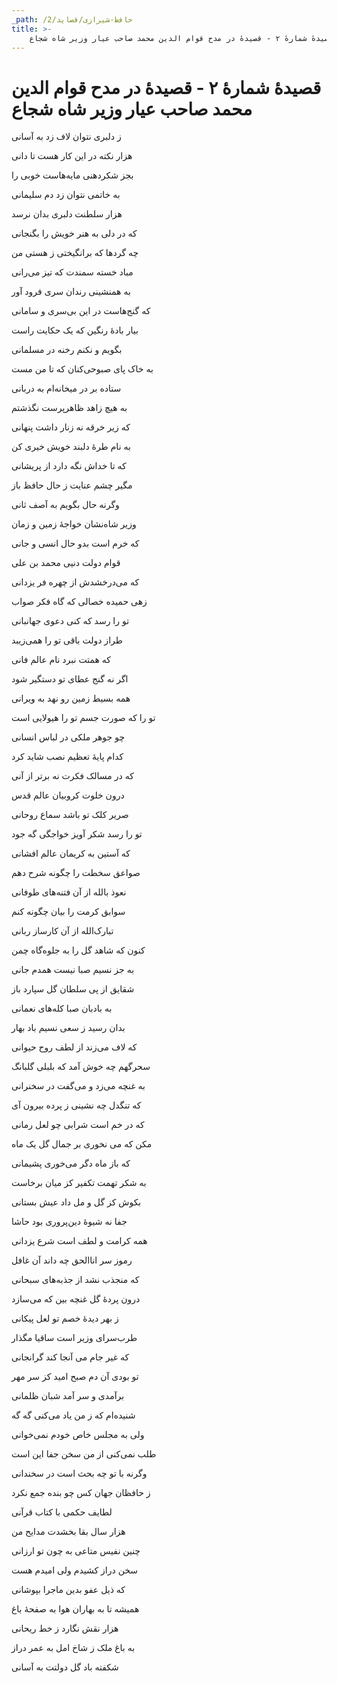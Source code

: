 ```yaml
---
_path: /حافظ-شیرازی/قصاید/2
title: >-
    قصیدهٔ شمارهٔ ۲ - قصیدهٔ در مدح قوام الدین محمد صاحب عیار وزیر شاه شجاع
---
```

# قصیدهٔ شمارهٔ ۲ - قصیدهٔ در مدح قوام الدین محمد صاحب عیار وزیر شاه شجاع

<div class="b" id="bn1"><div class="m1"><p>ز دلبری نتوان لاف زد به آسانی</p></div>
<div class="m2"><p>هزار نکته در این کار هست تا دانی</p></div></div>
<div class="b" id="bn2"><div class="m1"><p>بجز شکردهنی مایه‌هاست خوبی را</p></div>
<div class="m2"><p>به خاتمی نتوان زد دم سلیمانی</p></div></div>
<div class="b" id="bn3"><div class="m1"><p>هزار سلطنت دلبری بدان نرسد</p></div>
<div class="m2"><p>که در دلی به هنر خویش را بگنجانی</p></div></div>
<div class="b" id="bn4"><div class="m1"><p>چه گردها که برانگیختی ز هستی من</p></div>
<div class="m2"><p>مباد خسته سمندت که تیز می‌رانی</p></div></div>
<div class="b" id="bn5"><div class="m1"><p>به همنشینی رندان سری فرود آور</p></div>
<div class="m2"><p>که گنج‌هاست در این بی‌سری و سامانی</p></div></div>
<div class="b" id="bn6"><div class="m1"><p>بیار بادهٔ رنگین که یک حکایت راست</p></div>
<div class="m2"><p>بگویم و نکنم رخنه در مسلمانی</p></div></div>
<div class="b" id="bn7"><div class="m1"><p>به خاک پای صبوحی‌کنان که تا من مست</p></div>
<div class="m2"><p>ستاده بر در میخانه‌ام به دربانی</p></div></div>
<div class="b" id="bn8"><div class="m1"><p>به هیچ زاهد ظاهرپرست نگذشتم</p></div>
<div class="m2"><p>که زیر خرقه نه زنار داشت پنهانی</p></div></div>
<div class="b" id="bn9"><div class="m1"><p>به نام طرهٔ دلبند خویش خیری کن</p></div>
<div class="m2"><p>که تا خداش نگه دارد از پریشانی</p></div></div>
<div class="b" id="bn10"><div class="m1"><p>مگیر چشم عنایت ز حال حافظ باز</p></div>
<div class="m2"><p>وگرنه حال بگویم به آصف ثانی</p></div></div>
<div class="b" id="bn11"><div class="m1"><p>وزیر شاه‌نشان خواجهٔ زمین و زمان</p></div>
<div class="m2"><p>که خرم است بدو حال انسی و جانی</p></div></div>
<div class="b" id="bn12"><div class="m1"><p>قوام دولت دنیی محمد بن علی</p></div>
<div class="m2"><p>که می‌درخشدش از چهره فر یزدانی</p></div></div>
<div class="b" id="bn13"><div class="m1"><p>زهی حمیده خصالی که گاه فکر صواب</p></div>
<div class="m2"><p>تو را رسد که کنی دعوی جهانبانی</p></div></div>
<div class="b" id="bn14"><div class="m1"><p>طراز دولت باقی تو را همی‌زیبد</p></div>
<div class="m2"><p>که همتت نبرد نام عالم فانی</p></div></div>
<div class="b" id="bn15"><div class="m1"><p>اگر نه گنج عطای تو دستگیر شود</p></div>
<div class="m2"><p>همه بسیط زمین رو نهد به ویرانی</p></div></div>
<div class="b" id="bn16"><div class="m1"><p>تو را که صورت جسم تو را هیولایی است</p></div>
<div class="m2"><p>چو جوهر ملکی در لباس انسانی</p></div></div>
<div class="b" id="bn17"><div class="m1"><p>کدام پایهٔ تعظیم نصب شاید کرد</p></div>
<div class="m2"><p>که در مسالک فکرت نه برتر از آنی</p></div></div>
<div class="b" id="bn18"><div class="m1"><p>درون خلوت کروبیان عالم قدس</p></div>
<div class="m2"><p>صریر کلک تو باشد سماع روحانی</p></div></div>
<div class="b" id="bn19"><div class="m1"><p>تو را رسد شکر آویز خواجگی گه جود</p></div>
<div class="m2"><p>که آستین به کریمان عالم افشانی</p></div></div>
<div class="b" id="bn20"><div class="m1"><p>صواعق سخطت را چگونه شرح دهم</p></div>
<div class="m2"><p>نعوذ بالله از آن فتنه‌های طوفانی</p></div></div>
<div class="b" id="bn21"><div class="m1"><p>سوابق کرمت را بیان چگونه کنم</p></div>
<div class="m2"><p>تبارک‌الله از آن کارساز ربانی</p></div></div>
<div class="b" id="bn22"><div class="m1"><p>کنون که شاهد گل را به جلوه‌گاه چمن</p></div>
<div class="m2"><p>به جز نسیم صبا نیست همدم جانی</p></div></div>
<div class="b" id="bn23"><div class="m1"><p>شقایق از پی سلطان گل سپارد باز</p></div>
<div class="m2"><p>به بادبان صبا کله‌های نعمانی</p></div></div>
<div class="b" id="bn24"><div class="m1"><p>بدان رسید ز سعی نسیم باد بهار</p></div>
<div class="m2"><p>که لاف می‌زند از لطف روح حیوانی</p></div></div>
<div class="b" id="bn25"><div class="m1"><p>سحرگهم چه خوش آمد که بلبلی گلبانگ</p></div>
<div class="m2"><p>به غنچه می‌زد و می‌گفت در سخنرانی</p></div></div>
<div class="b" id="bn26"><div class="m1"><p>که تنگدل چه نشینی ز پرده بیرون آی</p></div>
<div class="m2"><p>که در خم است شرابی چو لعل رمانی</p></div></div>
<div class="b" id="bn27"><div class="m1"><p>مکن که می نخوری بر جمال گل یک ماه</p></div>
<div class="m2"><p>که باز ماه دگر می‌خوری پشیمانی</p></div></div>
<div class="b" id="bn28"><div class="m1"><p>به شکر تهمت تکفیر کز میان برخاست</p></div>
<div class="m2"><p>بکوش کز گل و مل داد عیش بستانی</p></div></div>
<div class="b" id="bn29"><div class="m1"><p>جفا نه شیوهٔ دین‌پروری بود حاشا</p></div>
<div class="m2"><p>همه کرامت و لطف است شرع یزدانی</p></div></div>
<div class="b" id="bn30"><div class="m1"><p>رموز سر اناالحق چه داند آن غافل</p></div>
<div class="m2"><p>که منجذب نشد از جذبه‌های سبحانی</p></div></div>
<div class="b" id="bn31"><div class="m1"><p>درون پردهٔ گل غنچه بین که می‌سازد</p></div>
<div class="m2"><p>ز بهر دیدهٔ خصم تو لعل پیکانی</p></div></div>
<div class="b" id="bn32"><div class="m1"><p>طرب‌سرای وزیر است ساقیا مگذار</p></div>
<div class="m2"><p>که غیر جام می آنجا کند گرانجانی</p></div></div>
<div class="b" id="bn33"><div class="m1"><p>تو بودی آن دم صبح امید کز سر مهر</p></div>
<div class="m2"><p>برآمدی و سر آمد شبان ظلمانی</p></div></div>
<div class="b" id="bn34"><div class="m1"><p>شنیده‌ام که ز من یاد می‌کنی گه گه</p></div>
<div class="m2"><p>ولی به مجلس خاص خودم نمی‌خوانی</p></div></div>
<div class="b" id="bn35"><div class="m1"><p>طلب نمی‌کنی از من سخن جفا این است</p></div>
<div class="m2"><p>وگرنه با تو چه بحث است در سخندانی</p></div></div>
<div class="b" id="bn36"><div class="m1"><p>ز حافظان جهان کس چو بنده جمع نکرد</p></div>
<div class="m2"><p>لطایف حکمی با کتاب قرآنی</p></div></div>
<div class="b" id="bn37"><div class="m1"><p>هزار سال بقا بخشدت مدایح من</p></div>
<div class="m2"><p>چنین نفیس متاعی به چون تو ارزانی</p></div></div>
<div class="b" id="bn38"><div class="m1"><p>سخن دراز کشیدم ولی امیدم هست</p></div>
<div class="m2"><p>که ذیل عفو بدین ماجرا بپوشانی</p></div></div>
<div class="b" id="bn39"><div class="m1"><p>همیشه تا به بهاران هوا به صفحهٔ باغ</p></div>
<div class="m2"><p>هزار نقش نگارد ز خط ریحانی</p></div></div>
<div class="b" id="bn40"><div class="m1"><p>به باغ ملک ز شاخ امل به عمر دراز</p></div>
<div class="m2"><p>شکفته باد گل دولتت به آسانی</p></div></div>
